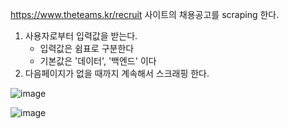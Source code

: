https://www.theteams.kr/recruit 사이트의 채용공고를 scraping 한다.

1. 사용자로부터 입력값을 받는다.
   - 입력값은 쉼표로 구분한다
   - 기본값은 '데이터', '백엔드' 이다
2. 다음페이지가 없을 때까지 계속해서 스크래핑 한다.


![image](https://github.com/user-attachments/assets/62bd5c94-5f01-4dd4-9889-b22eb5480d29)


![image](https://github.com/user-attachments/assets/08435480-0905-42d5-866b-6b4c1be6e2ff)


